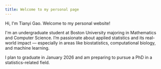```yaml
---
title: Welcome to my personal page
---
```

Hi, I'm Tianyi Gao. Welcome to my personal website!

I'm an undergraduate student at Boston University majoring in Mathematics and Computer Science. I’m passionate about applied statistics and its real-world impact — especially in areas like biostatistics, computational biology, and machine learning.

I plan to graduate in January 2026 and am preparing to pursue a PhD in a statistics-related field.

